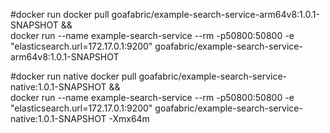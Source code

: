 #docker run
docker pull goafabric/example-search-service-arm64v8:1.0.1-SNAPSHOT && \
docker run --name example-search-service --rm -p50800:50800 -e "elasticsearch.url=172.17.0.1:9200" goafabric/example-search-service-arm64v8:1.0.1-SNAPSHOT

#docker run native
docker pull goafabric/example-search-service-native:1.0.1-SNAPSHOT && \
docker run --name example-search-service --rm -p50800:50800 -e "elasticsearch.url=172.17.0.1:9200" goafabric/example-search-service-native:1.0.1-SNAPSHOT -Xmx64m
